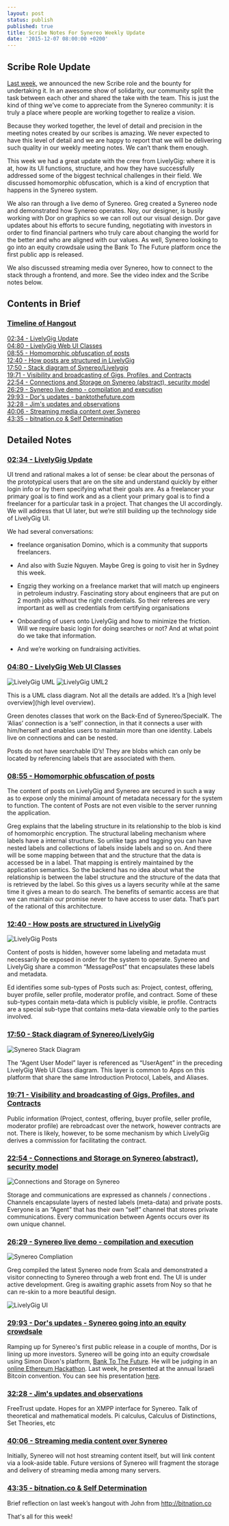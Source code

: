 ```yaml
---
layout: post
status: publish
published: true
title: Scribe Notes For Synereo Weekly Update
date: '2015-12-07 08:00:00 +0200'
---
```


## Scribe Role Update
[Last week](http://blog.synereo.com/2015/12/02/new-bounty/), we announced the new Scribe role and the bounty for undertaking it. In an awesome show of solidarity, our community split the task between each other and shared the take with the team. This is just the kind of thing we’ve come to appreciate from the Synereo community: it is truly a place where people are working together to realize a vision. 
<BR>

Because they worked together, the level of detail and precision in the meeting notes created by our scribes is amazing. We never expected to have this level of detail and we are happy to report that we will be delivering such quality in our weekly meeting notes. We can’t thank them enough. 
<BR>

This week we had a great update with the crew from LivelyGig: where it is at, how its UI functions, structure, and how they have successfully addressed some of the biggest technical challenges in their field. We discussed homomorphic obfuscation, which is a kind of encryption that happens in the Synereo system.
<BR>

We also ran through a live demo of Synereo. Greg created a Synereo node and demonstrated how Synereo operates. Noy, our designer, is busily working with Dor on graphics so we can roll out our visual design. Dor gave updates about his efforts to secure funding, negotiating with investors in order to find financial partners who truly care about changing the world for the better and who are aligned with our values. As well, Synereo looking to go into an equity crowdsale using the Bank To The Future platform once the first public app is released. 

We also discussed streaming media over Synereo, how to connect to the stack through a frontend, and more. 
See the video index and the Scribe notes below.
<BR>

## Contents in Brief

### [Timeline of Hangout](https://www.youtube.com/watch?v=mUF5hWVdxRQ) <BR>
[02:34 - LivelyGig Update](https://youtu.be/mUF5hWVdxRQ?t=234) <BR>
[04:80 - LivelyGig Web UI Classes](https://youtu.be/mUF5hWVdxRQ?t=480) <BR>
[08:55 - Homomorphic obfuscation of posts](https://youtu.be/mUF5hWVdxRQ?t=855) <BR>
[12:40 - How posts are structured in LivelyGig](https://youtu.be/mUF5hWVdxRQ?t=1240) <BR>
[17:50 - Stack diagram of Synereo/Livelygig](https://youtu.be/mUF5hWVdxRQ?t=1750) <BR>
[19:71 - Visibility and broadcasting of Gigs, Profiles, and Contracts](https://youtu.be/mUF5hWVdxRQ?t=1971) <BR>
[22:54 - Connections and Storage on Synereo (abstract), security model](https://youtu.be/mUF5hWVdxRQ?t=2254) <BR>
[26:29 - Synereo live demo - compilation and execution](https://youtu.be/mUF5hWVdxRQ?t=2629) <BR>
[29:93 - Dor's updates - banktothefuture.com](https://www.youtu.be/mUF5hWVdxRQ?t=2993) <BR>
[32:28 - Jim's updates and observations](https://youtu.be/mUF5hWVdxRQ?t=3228) <BR>
[40:06 - Streaming media content over Synereo](https://youtu.be/mUF5hWVdxRQ?t=4006) <BR>
[43:35 - bitnation.co & Self Determination](https://youtu.be/mUF5hWVdxRQ?t=4335) <BR>

## Detailed Notes

### [02:34 - LivelyGig Update](https://youtu.be/mUF5hWVdxRQ?t=234) <BR>

UI trend and rational makes a lot of sense: be clear about the personas of the prototypical users that are on the site and understand quickly by either login info or by them specifying what their goals are. As a freelancer your primary goal is to find work and as a client your primary goal is to find a freelancer for a particular task in a project. That changes the UI accordingly. We will address that UI later, but we’re still building up the technology side of LivelyGig UI. <BR>

We had several conversations: <BR>

* freelance organisation Domino, which is a community that supports freelancers. 

* And also with Suzie Nguyen. Maybe Greg is going to visit her in Sydney this week.

* Engzig they working on a freelance market that will match up engineers in petroleum industry. Fascinating story about engineers that are put on 2 month jobs without the right credentials. So their referees are very important as well as credentials from certifying organisations

* Onboarding of users onto LivelyGig and how to minimize the friction. Will we require basic login for doing searches or not? And at what point do we take that information.

* And we’re working on fundraising activities.

### [04:80 - LivelyGig Web UI Classes](https://youtu.be/mUF5hWVdxRQ?t=480) <BR>
![LivelyGig UML](http://i.imgur.com/u5mC06l.png)
![LivelyGig UML2](http://i.imgur.com/WFB0SY4.png)


This is a UML class diagram. Not all the details are added. It’s a [high level overview](high level overview).

Green denotes classes that work on the Back-End of Synereo/SpecialK.
The ‘Alias’ connection is a ‘self’ connection, in that it connects a user with him/herself and enables users to maintain more than one identity. Labels live on connections and can be nested. 

Posts do not have searchable ID’s! They are blobs which can only be located by referencing labels that are associated with them. 


### [08:55 - Homomorphic obfuscation of posts](https://youtu.be/mUF5hWVdxRQ?t=855) <BR>

The content of posts on LivelyGig and Synereo are secured in such a way as to expose only the minimal amount of metadata necessary for the system to function. The content of Posts are not even visible to the server running the application.

Greg explains that the labeling structure in its relationship to the blob is kind of homomorphic encryption. The structural labeling mechanism where labels have a internal structure. So unlike tags and tagging you can have nested labels and collections of labels inside labels and so on. And there will be some mapping between that and the structure that the data is accessed be in a label. That mapping is entirely maintained by the application semantics. So the backend has no idea about what the relationship is between the label structure and the structure of the data that is retrieved by the label. So this gives us a layers security while at the same time it gives a mean to do search. The benefits of semantic access are that we can maintain our promise never to have access to user data. That’s part of the rational of this architecture.


### [12:40 - How posts are structured in LivelyGig](https://youtu.be/mUF5hWVdxRQ?t=1240) <BR>
![LivelyGig Posts](http://i.imgur.com/fa1f0Yv.png)

Content of posts is hidden, however some labeling and metadata must necessarily be exposed in order for the system to operate. Synereo and LivelyGig share a common “MessagePost” that encapsulates these labels and metadata.

Ed identifies some sub-types of Posts such as: Project, contest, offering, buyer profile, seller profile, moderator profile, and contract. Some of these sub-types contain meta-data which is publicly visible, ie profile. Contracts are a special sub-type that contains meta-data viewable only to the parties involved.

### [17:50 - Stack diagram of Synereo/LivelyGig](https://youtu.be/mUF5hWVdxRQ?t=1750) <BR>
![Synereo Stack Diagram](http://i.imgur.com/juNN4vG.png)

The “Agent User Model” layer is referenced as “UserAgent” in the preceding LivelyGig Web UI Class diagram. This layer is common to Apps on this platform that share the same Introduction Protocol, Labels, and Aliases.

### [19:71 - Visibility and broadcasting of Gigs, Profiles, and Contracts](https://youtu.be/mUF5hWVdxRQ?t=1971) <BR>

Public information (Project, contest, offering, buyer profile, seller profile, moderator profile) are rebroadcast over the network, however contracts are not. There is likely, however, to be some mechanism by which LivelyGig derives a commission for facilitating the contract.

### [22:54 - Connections and Storage on Synereo (abstract), security model](https://youtu.be/mUF5hWVdxRQ?t=2254) <BR>
![Connections and Storage on Synereo](http://i.imgur.com/SkjVm8g.png)


Storage and communications are expressed as channels / connections . Channels encapsulate layers of nested labels (meta-data) and private posts. Everyone is an “Agent” that has their own “self” channel that stores private communications. Every communication between Agents occurs over its own unique channel.

### [26:29 - Synereo live demo - compilation and execution](https://youtu.be/mUF5hWVdxRQ?t=2629) <BR>
![Synereo Compliation](http://i.imgur.com/YYjldZT.png)


Greg compiled the latest Synereo node from Scala and demonstrated a visitor connecting to Synereo through a web front end. The UI is under active development. Greg is awaiting graphic assets from Noy so that he can re-skin to a more beautiful design.

![LivelyGig UI](http://i.imgur.com/ro7E2DP.png)

### [29:93 - Dor's updates - Synereo going into an equity crowdsale](https://www.youtu.be/mUF5hWVdxRQ?t=2993) <BR>

Ramping up for Synereo's first public release in a couple of months, Dor is lining up more investors. Synereo will be going into an equity crowdsale using Simon Dixon's platform, [Bank To The Future](https://bnktothefuture.com/).
He will be judging in an [online Ethereum Hackathon](http://hack.ether.camp/judges). Last week, he presented at the annual Israeli Bitcoin convention. You can see his presentation [here](https://www.dropbox.com/s/qtl4dyobandu4qh/Israeli%20Bitcoin%20Conference%20Synereo%20Presentation.pptx?dl=0). 

### [32:28 - Jim's updates and observations](https://youtu.be/mUF5hWVdxRQ?t=3228) <BR>

FreeTrust update. Hopes for an XMPP interface for Synereo. Talk of theoretical and mathematical models. Pi calculus, Calculus of Distinctions, Set Theories, etc

### [40:06 - Streaming media content over Synereo](https://youtu.be/mUF5hWVdxRQ?t=4006) <BR>

Initially, Synereo will not host streaming content itself, but will link content via a look-aside table. Future versions of Synereo will fragment the storage and delivery of streaming media among many servers.

### [43:35 - bitnation.co & Self Determination](https://youtu.be/mUF5hWVdxRQ?t=4335) <BR>

Brief reflection on last week’s hangout with John from http://bitnation.co

That's all for this week!
